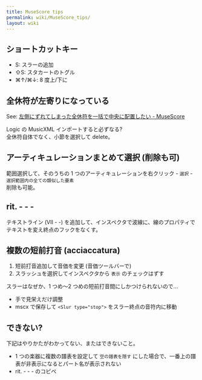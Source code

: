 ```yaml
---
title: MuseScore tips
permalink: wiki/MuseScore_tips/
layout: wiki
---
```


## ショートカットキー

- <span class="mac-key">S</span>: スラーの追加
- <span class="mac-key">⇧S</span>: スタカートのトグル
- <span class="mac-key">⌘↑/⌘↓</span>: 8 度上/下に


## 全休符が左寄りになっている

See: [左側にずれてしまった全休符を一括で中央に配置したい - MuseScore](https://musescore.org/ja/node/20447)

Logic の MusicXML インポートすると必ずなる?
<br>
全休符自体でなく、小節を選択して delete。


## アーティキュレーションまとめて選択 (削除も可)

範囲選択して、そのうちの 1 つのアーティキュレーションを右クリック - `選択` - `選択範囲内の全ての類似した要素`
<br>
削除も可能。


## rit. - - -

テキストライン (VII - -) を追加して、インスペクタで波線に、線のプロパティでテキストを変え終点のフックをなくす。


## 複数の短前打音 (acciaccatura)

1. 短前打音追加して音価を変更 (音価ツールバーで)
2. スラッシュを選択してインスペクタから `表示` のチェックはずす

スラーはなぜか、1 つめ〜2 つめの短前打音間にしかつけられないので...

- 手で見栄えだけ調整
- mscx で保存して `<Slur type="stop">` をスラー終点の音符内に移動


## できない?

下記はやりかたがわかってない、またはできないこと。

- 1 つの楽器に複数の譜表を設定して `空の譜表を隠す` にした場合で、一番上の譜表が非表示になるとパート名が表示されない
- rit. - - - のコピペ

